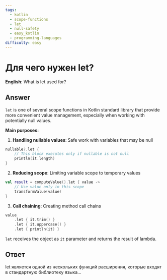 ```yaml
---
tags:
  - kotlin
  - scope-functions
  - let
  - null-safety
  - easy_kotlin
  - programming-languages
difficulty: easy
---
```


# Для чего нужен let?

**English**: What is let used for?

## Answer

`let` is one of several scope functions in Kotlin standard library that provide more convenient value management, especially when working with potentially null values.

**Main purposes:**

1. **Handling nullable values**: Safe work with variables that may be null
```kotlin
nullable?.let {
    // This block executes only if nullable is not null
    println(it.length)
}
```

2. **Reducing scope**: Limiting variable scope to temporary values
```kotlin
val result = computeValue().let { value ->
    // Use value only in this scope
    transformValue(value)
}
```

3. **Call chaining**: Creating method call chains
```kotlin
value
    .let { it.trim() }
    .let { it.uppercase() }
    .let { println(it) }
```

`let` receives the object as `it` parameter and returns the result of lambda.

## Ответ

let является одной из нескольких функций расширения, которые входят в стандартную библиотеку языка...

